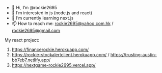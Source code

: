 - 👋 Hi, I’m @rockie2695
- 👀 I’m interested in js (node.js and react)
- 🌱 I’m currently learning next.js
- 📫 How to reach me: rockie2695@yahoo.com.hk / rockie2695@gmail.com

My react project:
1. https://financerockie.herokuapp.com/
2. https://rockie-stockalertclient.herokuapp.com/ / https://trusting-austin-bb7eb7.netlify.app/
3. https://nextgame-rockie2695.vercel.app/
<!---
rockie2695/rockie2695 is a ✨ special ✨ repository because its `README.md` (this file) appears on your GitHub profile.
You can click the Preview link to take a look at your changes.
--->
